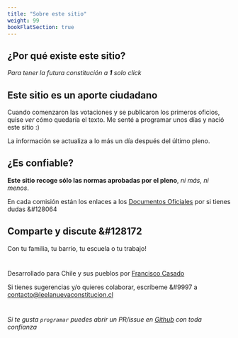 ```yaml
---
title: "Sobre este sitio"
weight: 99
bookFlatSection: true
---
```

## ¿Por qué existe este sitio?
*Para tener la futura constitución a **1** solo click*

## Este sitio es un aporte ciudadano
Cuando comenzaron las votaciones y se publicaron los primeros oficios, quise *ver* cómo quedaría el texto. Me senté a programar unos días y nació este sitio :)

La información se actualiza a lo más un día después del último pleno.


## ¿Es confiable?
**Este sitio recoge sólo las normas aprobadas por el pleno**, *ni más, ni menos*. 

En cada comisión están los enlaces a los [Documentos Oficiales](https://www.chileconvencion.cl/documentos/) por si tienes dudas &#128064


## Comparte y discute &#128172
Con tu familia, tu barrio, tu escuela o tu trabajo!












# 
Desarrollado para Chile y sus pueblos por [Francisco Casado](https://github.com/FranciscoCasado/)

Si tienes sugerencias y/o quieres colaborar, escríbeme &#9997 a [contacto@leelanuevaconstitucion.cl](mailto:contacto@leelanuevaconstitucion.cl)

#
*Si te gusta `programar` puedes abrir un PR/issue en [Github](https://github.com/FranciscoCasado/borrador.cc/) con toda confianza*
  
